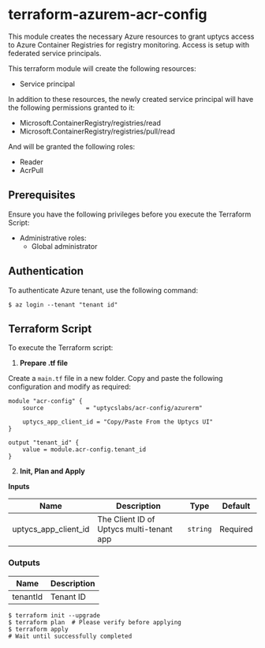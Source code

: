 # terraform-azurem-acr-config

This module creates the necessary Azure resources to grant uptycs access to Azure Container Registries for registry monitoring. Access is setup with federated service principals.

This terraform module will create the following resources:

- Service principal

In addition to these resources, the newly created service principal will have the following permissions granted to it:
- Microsoft.ContainerRegistry/registries/read
- Microsoft.ContainerRegistry/registries/pull/read

And will be granted the following roles:
- Reader
- AcrPull

## Prerequisites

Ensure you have the following privileges before you execute the Terraform Script:
* Administrative roles:
  * Global administrator

## Authentication

To authenticate Azure tenant, use the following command:

```
$ az login --tenant "tenant id"
```

## Terraform Script

To execute the Terraform script:

1. **Prepare .tf file**

Create a `main.tf` file in a new folder. Copy and paste the following configuration and modify as required:

```hcl
module "acr-config" {
    source            = "uptycslabs/acr-config/azurerm"

    uptycs_app_client_id = "Copy/Paste From the Uptycs UI"
} 

output "tenant_id" {
    value = module.acr-config.tenant_id
}
```

2. **Init, Plan and Apply**

**Inputs**

| Name                   | Description                              | Type     | Default           |
| ---------------------- | ---------------------------------------- | -------- | ----------------- |
| uptycs_app_client_id   | The Client ID of Uptycs multi-tenant app | `string` | Required          |

### Outputs

| Name     | Description |
| -------- | ----------- |
| tenantId | Tenant ID   |

```
$ terraform init --upgrade
$ terraform plan  # Please verify before applying
$ terraform apply
# Wait until successfully completed
```